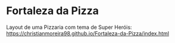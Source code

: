 # Fortaleza da Pizza
 Layout de uma Pizzaria com tema de Super Heróis: https://christianmoreira98.github.io/Fortaleza-da-Pizza/index.html
